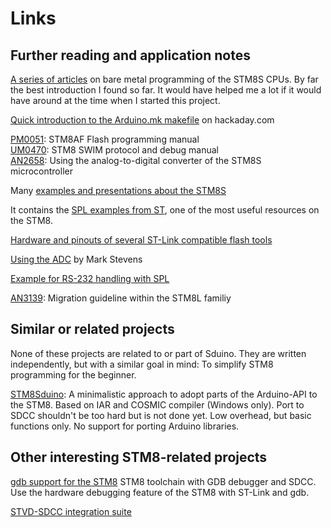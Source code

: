 # Links

## Further reading and application notes

[A series of
articles](https://lujji.github.io/blog/bare-metal-programming-stm8/) on bare
metal programming of the STM8S CPUs. By far the best introduction I
found so far. It would have helped me a lot if it would have around at the
time when I started this project.

[Quick introduction to the Arduino.mk
makefile](http://hackaday.com/2015/10/01/arduino-development-theres-a-makefile-for-that/)
on hackaday.com

[PM0051](http://www.st.com/resource/en/programming_manual/cd00191343.pdf):
STM8AF Flash programming manual  
[UM0470](http://www.st.com/resource/en/user_manual/cd00173911.pdf):
STM8 SWIM protocol and debug manual  
[AN2658](http://www.st.com/resource/en/application_note/cd00176594.pdf):
Using the analog-to-digital converter of the STM8S microcontroller  

Many [examples and presentations about the
STM8S](https://github.com/VincentYChen/STM8teach)

It contains the [SPL examples from
ST](https://github.com/VincentYChen/STM8teach/tree/master/code/Project/STM8S_StdPeriph_Examples),
one of the most useful resources on the STM8.

[Hardware and pinouts of several ST-Link compatible flash
tools](https://wiki.cuvoodoo.info/doku.php?id=jtag)

[Using the
ADC](http://blog.mark-stevens.co.uk/2012/09/single-scan-adc-on-the-stm8s/)
by Mark Stevens

[Example for RS-232 handling with
SPL](https://sourceforge.net/p/oggstreamer/oggs-stm8-firmware-001/ci/master/tree/rx_ringbuffer.c)

[AN3139](http://www.st.com/resource/en/application_note/cd00262293.pdf):
Migration guideline within the STM8L familiy  



## Similar or related projects

None of these projects are related to or part of Sduino. They are written
independently, but with a similar goal in mind: To simplify STM8 programming
for the beginner.

[STM8Sduino](https://github.com/dannyf00/STM8Sduino): A minimalistic
approach to adopt parts of the Arduino-API to the STM8. Based on IAR and
COSMIC compiler (Windows only). Port to SDCC shouldn't be too hard but is
not done yet. Low overhead, but basic functions only. No support for porting
Arduino libraries.


## Other interesting STM8-related projects

[gdb support for the STM8](https://stm8-binutils-gdb.sourceforge.io/)
STM8 toolchain with GDB debugger and SDCC. Use the hardware debugging
feature of the STM8 with ST-Link and gdb.

[STVD-SDCC integration suite](https://github.com/shkolnick-kun/stvd-sdcc)

